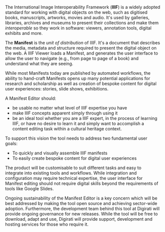 The International Image Interoperability Framework (**IIIF**) is a widely adopted standard for working with digital objects on the web, such as digitised books, manuscripts, artworks, movies and audio. It's used by galleries, libraries, archives and museums to present their collections and make them _interoperable_ so they work in software: viewers, annotation tools, digital exhibits and more.

The **Manifest** is the _unit of distribution_ of IIIF. It's a document that describes the media, metadata and structure required to present the digital object on the web. A IIIF Viewer loads a Manifest, and generates the user interface to allow the user to navigate (e.g., from page to page of a book) and understand what they are seeing.

While most Manifests today are published by automated workflows, the ability to hand-craft Manifests opens up many potential applications for research and scholarship as well as creation of bespoke content for digital user experiences: stories, slide shows, exhibitions.

A Manifest Editor should:

 - be usable no matter what level of IIIF expertise you have
 - make IIIF concepts apparent simply through using it
 - be an ideal tool whether you are a IIIF expert, in the process of learning IIIF, or have no desire to learn it and simply want to accomplish a content editing task within a cultural heritage context. 
 
To support this vision the tool needs to address two fundamental user goals:

 - To quickly and visually assemble IIIF manifests
 - To easily create bespoke content for digital user experiences
 
The product will be customisable to suit different tasks and easy to integrate into existing tools and workflows. While integration and configuration may require technical expertise, the user interface for Manifest editing should not require digital skills beyond the requirements of tools like Google Slides.

Ongoing sustainability of the Manifest Editor is a key concern which will be best addressed by making the tool open source and achieving sector-wide adoption. Furthermore, the development team behind this tool at Digirati will provide ongoing governance for new releases. While the tool will be free to download, adapt and use, Digirati will provide support, development and hosting services for those who require it.

